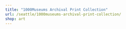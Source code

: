 ```yaml
---
title: "1000Museums Archival Print Collection"
url: /seattle/1000museums-archival-print-collection/
shop: art
---
```

